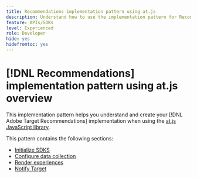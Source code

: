 ```yaml
---
title: Recommendations implementation pattern using at.js
description: Understand how to use the implementation pattern for Recommendations with at.js
feature: APIs/SDKs
level: Experienced
role: Developer
hide: yes
hidefromtoc: yes
---
```

# [!DNL Recommendations] implementation pattern using at.js overview

This implementation pattern helps you understand and create your [!DNL Adobe Target Recommendations] implementation when using the [at.js JavaScript library](/help/dev/implement/client-side/atjs/how-atjs-works/overview.md).

This pattern contains the following sections:

* [Initialize SDKS](/help/dev/patterns/recs-atjs/initialize-sdk.md)
* [Configure data collection](/help/dev/patterns/recs-atjs/data-collection.md)
* [Render experiences](/help/dev/patterns/recs-atjs/render-experiences.md)
* [Notify Target](/help/dev/patterns/recs-atjs/notify-target.md)

